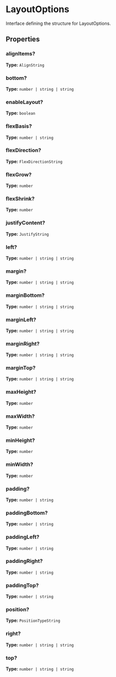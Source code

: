 # LayoutOptions

Interface defining the structure for LayoutOptions.

## Properties

### alignItems?

**Type:** `AlignString`

### bottom?

**Type:** `number | string | string`

### enableLayout?

**Type:** `boolean`

### flexBasis?

**Type:** `number | string`

### flexDirection?

**Type:** `FlexDirectionString`

### flexGrow?

**Type:** `number`

### flexShrink?

**Type:** `number`

### justifyContent?

**Type:** `JustifyString`

### left?

**Type:** `number | string | string`

### margin?

**Type:** `number | string | string`

### marginBottom?

**Type:** `number | string | string`

### marginLeft?

**Type:** `number | string | string`

### marginRight?

**Type:** `number | string | string`

### marginTop?

**Type:** `number | string | string`

### maxHeight?

**Type:** `number`

### maxWidth?

**Type:** `number`

### minHeight?

**Type:** `number`

### minWidth?

**Type:** `number`

### padding?

**Type:** `number | string`

### paddingBottom?

**Type:** `number | string`

### paddingLeft?

**Type:** `number | string`

### paddingRight?

**Type:** `number | string`

### paddingTop?

**Type:** `number | string`

### position?

**Type:** `PositionTypeString`

### right?

**Type:** `number | string | string`

### top?

**Type:** `number | string | string`

